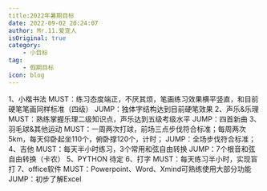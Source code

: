 ```yaml
---
title:2022年暑期目标
date: 2022-09-02 20:24:07
author: Mr.11.爱宠人
isOriginal: true
category:
    - 小目标
tag:
    - 假期目标
icon: blog
---
```


1、小楷书法 
MUST：练习态度端正，不厌其烦，笔画练习效果横平竖直，和目前硬笔笔画同样标准（四级）
JUMP：独体字结构达到目前硬笔效果
2、声乐&乐理
MUST：熟练掌握乐理二级知识点，声乐达到五级考级水平
JUMP：四首新曲
3、羽毛球&其他运动
MUST：一周两次打球，前场三点步伐符合标准；每周两次5km，每天仰卧起坐110个，俯卧撑120个，计时；
JUMP：全场步伐符合标准；
4、吉他
MUST：每天半小时练习，3个常用和弦自由转换
JUMP：7个根音和弦自由转换（卡农）
5、PYTHON
待定
6、打字
MUST：每天练习半小时，实现盲打
7、office软件
MUST：Powerpoint、Word、Xmind可熟练使用大部分功能
JUMP：初步了解Excel